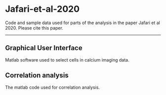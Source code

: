 # Jafari-et-al-2020

Code and sample data used for parts of the analysis in the paper Jafari et al 2020. Please cite this paper.

---
## Graphical User Interface

Matlab software used to select cells in calcium imaging data.

## Correlation analysis

The matlab code used for correlation analysis.


